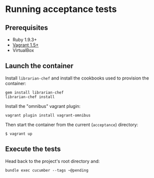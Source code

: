 # Running acceptance tests

## Prerequisites

* Ruby 1.9.3+
* [Vagrant 1.5+](http://www.vagrantup.com/downloads.html)
* VirtualBox

## Launch the container

Install `librarian-chef` and install the cookbooks used to provision the container:

```
gem install librarian-chef
librarian-chef install
```

Install the "omnibus" vagrant plugin:

```
vagrant plugin install vagrant-omnibus
```

Then start the container from the current (`acceptance`) directory:

```
$ vagrant up
```

## Execute the tests

Head back to the project's root directory and:

`bundle exec cucumber --tags ~@pending`
